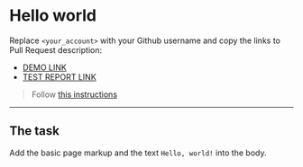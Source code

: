 # Hello world
Replace `<your_account>` with your Github username and copy the links to Pull Request description:
- [DEMO LINK](https://VladSaen.github.io/layout_hello-world/)
- [TEST REPORT LINK](https://VladSaen.github.io/layout_hello-world/report/html_report/)

> Follow [this instructions](https://github.com/mate-academy/layout_task-guideline#how-to-solve-the-layout-tasks-on-github)
___

## The task 
Add the basic page markup and the text `Hello, world!` into the body.
